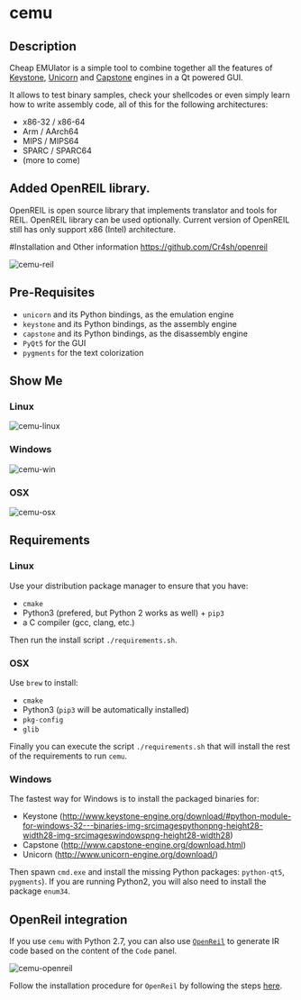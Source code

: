 # cemu

## Description

Cheap EMUlator is a simple tool to combine together all the features of [Keystone](https://github.com/keystone-engine/keystone),
[Unicorn](https://github.com/unicorn-engine/unicorn/) and [Capstone](https://github.com/aquynh/capstone) engines in a Qt powered GUI.

It allows to test binary samples, check your shellcodes or even simply learn how to
write assembly code, all of this for the following architectures:

   - x86-32 / x86-64
   - Arm / AArch64
   - MIPS / MIPS64
   - SPARC / SPARC64
   - (more to come)


## Added OpenREIL library.
OpenREIL is open source library that implements translator and tools for REIL. OpenREIL library can be used optionally. Current version of OpenREIL still has only support x86 (Intel) architecture.

#Installation and Other information
https://github.com/Cr4sh/openreil


![cemu-reil](https://raw.githubusercontent.com/drmint80/cemu/master/screen.png)

## Pre-Requisites

  - `unicorn` and its Python bindings, as the emulation engine
  - `keystone` and its Python bindings, as the assembly engine
  - `capstone` and its Python bindings, as the disassembly engine
  - `PyQt5` for the GUI
  - `pygments` for the text colorization


## Show Me ##

### Linux ###

![cemu-linux](https://i.imgur.com/1vep3WM.png)

### Windows ###

![cemu-win](http://i.imgur.com/rn183yR.png)

### OSX ###

![cemu-osx](https://i.imgur.com/8tGqwE7.png)


## Requirements ##

### Linux ###

Use your distribution package manager to ensure that you have:

  * `cmake`
  * Python3 (prefered, but Python 2 works as well) + `pip3`
  * a C compiler (gcc, clang, etc.)

Then run the install script `./requirements.sh`.


### OSX ###

Use `brew` to install:

  * `cmake`
  * Python3 (`pip3` will be automatically installed)
  * `pkg-config`
  * `glib`

Finally you can execute the script `./requirements.sh` that will install the
rest of the requirements to run `cemu`.


### Windows

The fastest way for Windows is to install the packaged binaries for:
   * Keystone
     (http://www.keystone-engine.org/download/#python-module-for-windows-32---binaries-img-srcimagespythonpng-height28-width28-img-srcimageswindowspng-height28-width28)
   * Capstone
     (http://www.capstone-engine.org/download.html)
   * Unicorn
     (http://www.unicorn-engine.org/download/)

Then spawn `cmd.exe` and install the missing Python packages: `python-qt5`,
`pygments`). If you are running Python2, you will also need to install the
package `enum34`.


## OpenReil integration

If you use `cemu` with Python 2.7, you can also use [`OpenReil`](https://github.com/Cr4sh/openreil) to generate IR
code based on the content of the `Code` panel.

![cemu-openreil](http://i.imgur.com/R1wXLpG.png)

Follow the installation procedure for `OpenReil` by following the steps
[here](https://github.com/Cr4sh/openreil#_2).
